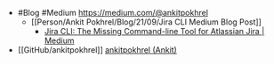 - #Blog #Medium https://medium.com/@ankitpokhrel
	- [[Person/Ankit Pokhrel/Blog/21/09/Jira CLI Medium Blog Post]]
		- [Jira CLI: The Missing Command-line Tool for Atlassian Jira | Medium](https://medium.com/@ankitpokhrel/introducing-jira-cli-the-missing-command-line-tool-for-atlassian-jira-fe44982cc1de)
- [[GitHub/ankitpokhrel]] [ankitpokhrel (Ankit)](https://github.com/ankitpokhrel)